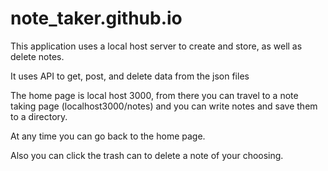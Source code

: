 # note_taker.github.io

This application uses a local host server to create and store, as well as delete notes.  

It uses API to get, post, and delete data from the json files

The home page is local host 3000, from there you can travel to a note taking page (localhost3000/notes) and you can write notes and save them to a directory.

At any time you can go back to the home page.

Also you can click the trash can to delete a note of your choosing.
